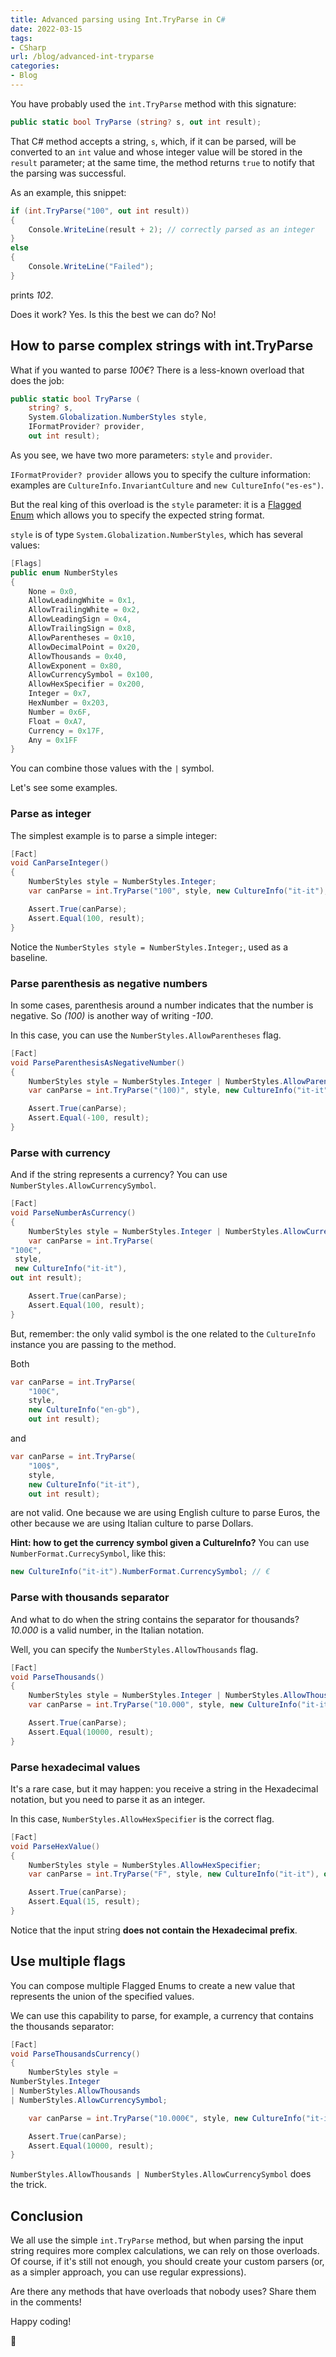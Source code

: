 ```yaml
---
title: Advanced parsing using Int.TryParse in C#
date: 2022-03-15
tags:
- CSharp
url: /blog/advanced-int-tryparse
categories:
- Blog
---
```


You have probably used the `int.TryParse` method with this signature:

```cs
public static bool TryParse (string? s, out int result);
```

That C# method accepts a string, `s`, which, if it can be parsed, will be converted to an `int` value and whose integer value will be stored in the `result` parameter; at the same time, the method returns `true` to notify that the parsing was successful.

As an example, this snippet:

```cs
if (int.TryParse("100", out int result))
{
    Console.WriteLine(result + 2); // correctly parsed as an integer
}
else
{
    Console.WriteLine("Failed");
}
```

prints _102_.

Does it work? Yes. Is this the best we can do? No!

## How to parse complex strings with int.TryParse

What if you wanted to parse _100€_? There is a less-known overload that does the job:

```cs
public static bool TryParse (
    string? s,
    System.Globalization.NumberStyles style,
    IFormatProvider? provider,
    out int result);
```

As you see, we have two more parameters: `style` and `provider`.

`IFormatProvider? provider` allows you to specify the culture information: examples are `CultureInfo.InvariantCulture` and `new CultureInfo("es-es")`.

But the real king of this overload is the `style` parameter: it is a [Flagged Enum](https://www.code4it.dev/blog/5-things-enums-csharp#4-flagged-enums "5 things you should know about enums in C#") which allows you to specify the expected string format.

`style` is of type `System.Globalization.NumberStyles`, which has several values:

```cs
[Flags]
public enum NumberStyles
{
    None = 0x0,
    AllowLeadingWhite = 0x1,
    AllowTrailingWhite = 0x2,
    AllowLeadingSign = 0x4,
    AllowTrailingSign = 0x8,
    AllowParentheses = 0x10,
    AllowDecimalPoint = 0x20,
    AllowThousands = 0x40,
    AllowExponent = 0x80,
    AllowCurrencySymbol = 0x100,
    AllowHexSpecifier = 0x200,
    Integer = 0x7,
    HexNumber = 0x203,
    Number = 0x6F,
    Float = 0xA7,
    Currency = 0x17F,
    Any = 0x1FF
}
```

You can combine those values with the `|` symbol.

Let's see some examples.

### Parse as integer

The simplest example is to parse a simple integer:

```cs
[Fact]
void CanParseInteger()
{
    NumberStyles style = NumberStyles.Integer;
    var canParse = int.TryParse("100", style, new CultureInfo("it-it"), out int result);

    Assert.True(canParse);
    Assert.Equal(100, result);
}
```

Notice the `NumberStyles style = NumberStyles.Integer;`, used as a baseline.

### Parse parenthesis as negative numbers

In some cases, parenthesis around a number indicates that the number is negative. So _(100)_ is another way of writing _-100_.

In this case, you can use the `NumberStyles.AllowParentheses` flag.

```cs
[Fact]
void ParseParenthesisAsNegativeNumber()
{
    NumberStyles style = NumberStyles.Integer | NumberStyles.AllowParentheses;
    var canParse = int.TryParse("(100)", style, new CultureInfo("it-it"), out int result);

    Assert.True(canParse);
    Assert.Equal(-100, result);
}
```

### Parse with currency

And if the string represents a currency? You can use `NumberStyles.AllowCurrencySymbol`.

```cs
[Fact]
void ParseNumberAsCurrency()
{
    NumberStyles style = NumberStyles.Integer | NumberStyles.AllowCurrencySymbol;
    var canParse = int.TryParse(
"100€",
 style,
 new CultureInfo("it-it"),
out int result);

    Assert.True(canParse);
    Assert.Equal(100, result);
}
```

But, remember: the only valid symbol is the one related to the `CultureInfo` instance you are passing to the method.

Both

```cs
var canParse = int.TryParse(
    "100€",
    style,
    new CultureInfo("en-gb"),
    out int result);
```

and

```cs
var canParse = int.TryParse(
    "100$",
    style,
    new CultureInfo("it-it"),
    out int result);
```

are not valid. One because we are using English culture to parse Euros, the other because we are using Italian culture to parse Dollars.

**Hint: how to get the currency symbol given a CultureInfo?** You can use `NumberFormat.CurrecySymbol`, like this:

```cs
new CultureInfo("it-it").NumberFormat.CurrencySymbol; // €
```

### Parse with thousands separator

And what to do when the string contains the separator for thousands? _10.000_ is a valid number, in the Italian notation.

Well, you can specify the `NumberStyles.AllowThousands` flag.

```cs
[Fact]
void ParseThousands()
{
    NumberStyles style = NumberStyles.Integer | NumberStyles.AllowThousands;
    var canParse = int.TryParse("10.000", style, new CultureInfo("it-it"), out int result);

    Assert.True(canParse);
    Assert.Equal(10000, result);
}
```

### Parse hexadecimal values

It's a rare case, but it may happen: you receive a string in the Hexadecimal notation, but you need to parse it as an integer.

In this case, `NumberStyles.AllowHexSpecifier` is the correct flag.

```cs
[Fact]
void ParseHexValue()
{
    NumberStyles style = NumberStyles.AllowHexSpecifier;
    var canParse = int.TryParse("F", style, new CultureInfo("it-it"), out int result);

    Assert.True(canParse);
    Assert.Equal(15, result);
}
```

Notice that the input string **does not contain the Hexadecimal prefix**.

## Use multiple flags

You can compose multiple Flagged Enums to create a new value that represents the union of the specified values.

We can use this capability to parse, for example, a currency that contains the thousands separator:

```cs
[Fact]
void ParseThousandsCurrency()
{
    NumberStyles style =
NumberStyles.Integer
| NumberStyles.AllowThousands
| NumberStyles.AllowCurrencySymbol;

    var canParse = int.TryParse("10.000€", style, new CultureInfo("it-it"), out int result);

    Assert.True(canParse);
    Assert.Equal(10000, result);
}
```

`NumberStyles.AllowThousands | NumberStyles.AllowCurrencySymbol` does the trick.

## Conclusion

We all use the simple `int.TryParse` method, but when parsing the input string requires more complex calculations, we can rely on those overloads. Of course, if it's still not enough, you should create your custom parsers (or, as a simpler approach, you can use regular expressions).

Are there any methods that have overloads that nobody uses? Share them in the comments!

Happy coding!

🐧
